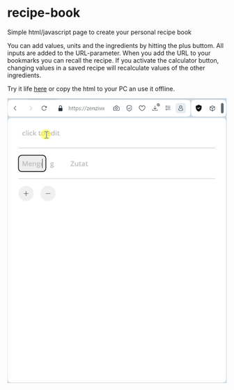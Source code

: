 # recipe-book
Simple html/javascript page to create your personal recipe book

You can add values, units and the ingredients by hitting the plus buttom.
All inputs are added to the URL-parameter.
When you add the URL to your bookmarks you can recall the recipe.
If you activate the calculator button, changing values in a saved recipe will recalculate values of the other ingredients.

Try it life [here](https://zenziwerken.github.io/recipe-book/) or copy the html to your PC an use it offline.

![How-to](/How-to.gif)
